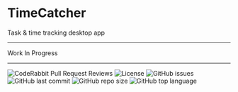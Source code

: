 # TimeCatcher

Task &amp; time tracking desktop app

---

Work In Progress

---

![CodeRabbit Pull Request Reviews](https://img.shields.io/coderabbit/prs/github/rrrekin/TimeCatcher?utm_source=oss&utm_medium=github&utm_campaign=rrrekin%2FTimeCatcher&labelColor=171717&color=FF570A&link=https%3A%2F%2Fcoderabbit.ai&label=CodeRabbit+Reviews)
![License](https://img.shields.io/github/license/rrrekin/TimeCatcher)
![GitHub issues](https://img.shields.io/github/issues/rrrekin/TimeCatcher)
![GitHub last commit](https://img.shields.io/github/last-commit/rrrekin/TimeCatcher)
![GitHub repo size](https://img.shields.io/github/repo-size/rrrekin/TimeCatcher)
![GitHub top language](https://img.shields.io/github/languages/top/rrrekin/TimeCatcher)
